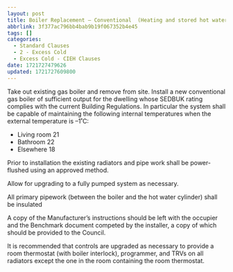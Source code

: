 ```yaml
---
layout: post
title: Boiler Replacement – Conventional  (Heating and stored hot water)
abbrlink: 3f377ac796bb4bab9b19f067352b4e45
tags: []
categories:
  - Standard Clauses
  - 2 - Excess Cold
  - Excess Cold - CIEH Clauses
date: 1721727479626
updated: 1721727609800
---
```


Take out existing gas boiler and remove from site. Install a new conventional gas boiler of sufficient output for the dwelling whose SEDBUK rating complies with the current Building Regulations. In particular the system shall be capable of maintaining the following internal temperatures when the external temperature is –1˚C:

- Living room 21
- Bathroom 22
- Elsewhere 18

Prior to installation the existing radiators and pipe work shall be power-flushed using an approved method.

Allow for upgrading to a fully pumped system as necessary.

All primary pipework (between the boiler and the hot water cylinder) shall be insulated

A copy of the Manufacturer’s instructions should be left with the occupier and the Benchmark document competed by the installer, a copy of which should be provided to the Council.

It is recommended that controls are upgraded as necessary to provide a room thermostat (with boiler interlock), programmer, and TRVs on all radiators except the one in the room containing the room thermostat.
